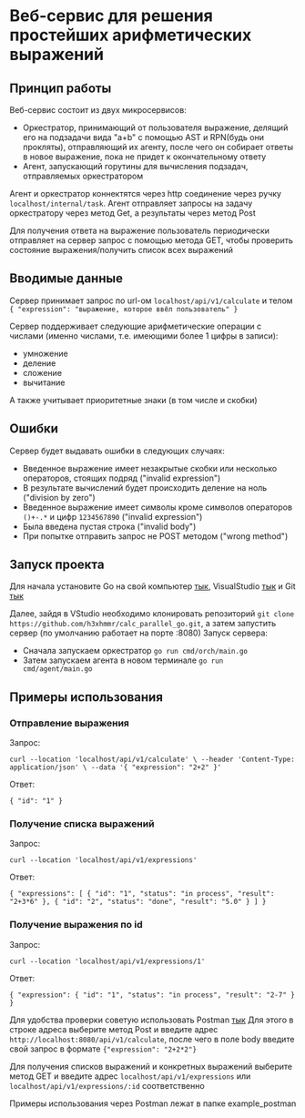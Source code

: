 # Веб-сервис для решения простейших арифметических выражений

## Принцип работы
Веб-сервис состоит из двух микросервисов:
* Оркестратор, принимающий от пользователя выражение, делящий его на подзадачи вида "a+b" с помощью AST и RPN(будь они прокляты), отправляющий их агенту, после чего он собирает ответы в новое выражение, пока не придет к окончательному ответу
* Агент, запускающий горутины для вычисления подзадач, отправляемых оркестратором

Агент и оркестратор коннектятся через http соединение через ручку `localhost/internal/task`. Агент отправляет запросы на задачу оркестратору через метод Get, а результаты через метод Post


Для получения ответа на выражение пользователь периодически отправляет на сервер запрос с помощью метода GET, чтобы проверить состояние выражения/получить список всех выражений


## Вводимые данные


Сервер принимает запрос по url-ом `localhost/api/v1/calculate` и телом  `{
    "expression": "выражение, которое ввёл пользователь"
}`


Сервер поддерживает следующие арифметические операции с числами (именно числами, т.е. имеющими более 1 цифры в записи):  
* умножение
* деление
* сложение
* вычитание


А также учитывает приоритетные знаки (в том числе и скобки)


## Ошибки


Сервер будет выдавать ошибки в следующих случаях:  
* Введенное выражение имеет незакрытые скобки или несколько операторов, стоящих подряд ("invalid expression")
* В результате вычислений будет происходить деление на ноль ("division by zero")
* Введенное выражение имеет символы кроме символов операторов `()+-.*` и цифр `1234567890` ("invalid expression")
* Была введена пустая строка ("invalid body")
* При попытке отправить запрос не POST методом ("wrong method")


## Запуск проекта

Для начала установите Go на свой компьютер [тык](https://go.dev/doc/install), VisualStudio [тык](https://code.visualstudio.com/) и Git [тык](https://git-scm.com/downloads)

Далее, зайдя в VStudio необходимо клонировать репозиторий `git clone https://github.com/h3xhmmr/calc_parallel_go.git`, а затем запустить сервер (по умолчанию работает на порте :8080)
Запуск сервера:
* Сначала запускаем оркестратор `go run cmd/orch/main.go`
* Затем запускаем агента в новом терминале `go run cmd/agent/main.go`


## Примеры использования

### Отправление выражения
Запрос:


`curl --location 'localhost/api/v1/calculate' \
--header 'Content-Type: application/json' \
--data '{
  "expression": "2+2"
}'`


Ответ:


`{
    "id": "1"
}`


### Получение списка выражений 
Запрос:


`curl --location 'localhost/api/v1/expressions'`


Ответ:


`{
    "expressions": [
        {
            "id": "1",
            "status": "in process",
            "result": "2+3*6"
        },
        {
            "id": "2",
            "status": "done",
            "result": "5.0"
        }
    ]
}`


### Получение выражения по id 
Запрос:


`curl --location 'localhost/api/v1/expressions/1'`


Ответ:


`{
    "expression":
        {
            "id": "1",
            "status": "in process",
            "result": "2-7"
        }
}`


Для удобства проверки советую использовать Postman [тык](https://www.postman.com/downloads/)
Для этого в строке адреса выберите метод Post и введите адрес `http://localhost:8080/api/v1/calculate`, после чего в поле body введите свой запрос в формате `{"expression": "2+2*2"}`


Для получения списков выражений и конкретных выражений выберите метод GET и введите адрес `localhost/api/v1/expressions` или `localhost/api/v1/expressions/:id` соответственно


Примеры использования через Postman лежат в папке example_postman